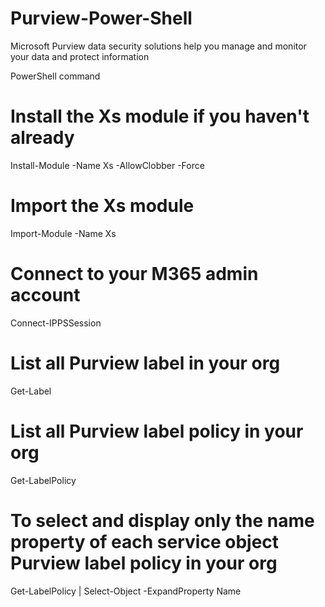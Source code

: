 # Purview-Power-Shell
Microsoft Purview data security solutions help you manage and monitor your data and protect information

PowerShell command 

# Install the Xs module if you haven't already
Install-Module -Name Xs -AllowClobber -Force

# Import the Xs module
Import-Module -Name Xs

# Connect to your M365 admin account
Connect-IPPSSession

# List all Purview label in your org
Get-Label

# List all Purview label policy in your org
Get-LabelPolicy

# To select and display only the name property of each service object Purview label policy in your org
Get-LabelPolicy | Select-Object -ExpandProperty Name
